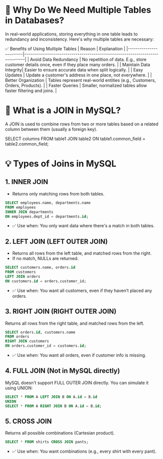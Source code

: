 # 🧠 Why Do We Need Multiple Tables in Databases?
In real-world applications, storing everything in one table leads to redundancy and inconsistency. Here's why multiple tables are necessary:

✅ Benefits of Using Multiple Tables
| Reason                 | Explanation                                                                 |
|------------------------|------------------------------------------------------------------------------|
| Avoid Data Redundancy  | No repetition of data. E.g., store customer details once, even if they place many orders. |
| Maintain Data Integrity| Easier to ensure accurate data when split logically.                        |
| Easy Updates           | Update a customer's address in one place, not everywhere.                  |
| Better Organization    | Tables represent real-world entities (e.g., Customers, Orders, Products).   |
| Faster Queries         | Smaller, normalized tables allow faster filtering and joins.                |


# 🔗 What is a JOIN in MySQL?
A JOIN is used to combine rows from two or more tables based on a related column between them (usually a foreign key).

SELECT columns
FROM table1
JOIN table2
ON table1.common_field = table2.common_field;

# 💡 Types of Joins in MySQL
## 1. INNER JOIN
- Returns only matching rows from both tables.

```sql
SELECT employees.name, departments.name
FROM employees
INNER JOIN departments
ON employees.dept_id = departments.id;
```
- ✅ Use when: You only want data where there's a match in both tables.

## 2. LEFT JOIN (LEFT OUTER JOIN)
- Returns all rows from the left table, and matched rows from the right.
- If no match, NULLs are returned.
```sql
SELECT customers.name, orders.id
FROM customers
LEFT JOIN orders
ON customers.id = orders.customer_id;
```
- ✅ Use when: You want all customers, even if they haven’t placed any orders.

## 3. RIGHT JOIN (RIGHT OUTER JOIN)
Returns all rows from the right table, and matched rows from the left.

```sql
SELECT orders.id, customers.name
FROM orders
RIGHT JOIN customers
ON orders.customer_id = customers.id;
```
- ✅ Use when: You want all orders, even if customer info is missing.

## 4. FULL JOIN (Not in MySQL directly)
MySQL doesn't support FULL OUTER JOIN directly. You can simulate it using UNION:

```sql
SELECT * FROM A LEFT JOIN B ON A.id = B.id
UNION
SELECT * FROM A RIGHT JOIN B ON A.id = B.id;
```

## 5. CROSS JOIN
Returns all possible combinations (Cartesian product).
```sql
SELECT * FROM shirts CROSS JOIN pants;
```
- ✅ Use when: You want combinations (e.g., every shirt with every pant).

